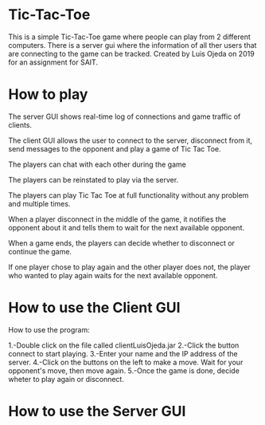 # Tic-Tac-Toe
This is a simple Tic-Tac-Toe game where people can play from 2 different computers. There is a server gui where the information of all ther users that are connecting to the game can be tracked. 
Created by Luis Ojeda on 2019 for an assignment for SAIT.

# How to play
The server GUI shows real-time log of connections and game traffic of clients.

The client GUI allows the user to connect to the server, disconnect from it, send messages to the opponent and play a game of Tic Tac Toe.

The players can chat with each other during the game

The players can be reinstated to play via the server.

The players can play Tic Tac Toe at full functionality without any problem and multiple times.

When a player disconnect in the middle of the game, it notifies the opponent about it and tells them to wait for the next available opponent.

When a game ends, the players can decide whether to disconnect or continue the game. 

If one player chose to play again and the other player does not, the player who wanted to play again waits for the next available opponent.

# How to use the Client GUI
How to use the program:

1.-Double click on the file called clientLuisOjeda.jar
2.-Click the button connect to start playing.
3.-Enter your name and the IP address of the server.
4.-Click on the buttons on the left to make a move. Wait for your opponent's move, then move again.
5.-Once the game is done, decide wheter to play again or disconnect.

# How to use the Server GUI
